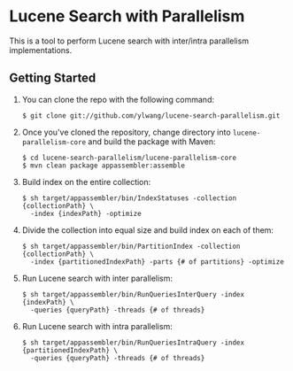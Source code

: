 Lucene Search with Parallelism
=============
This is a tool to perform Lucene search with inter/intra parallelism implementations.

Getting Started
--------------
1. You can clone the repo with the following command:

	```
	$ git clone git://github.com/ylwang/lucene-search-parallelism.git
	``` 
2. Once you've cloned the repository, change directory into `lucene-parallelism-core` and build the package with Maven:

	```
	$ cd lucene-search-parallelism/lucene-parallelism-core
	$ mvn clean package appassembler:assemble
	```
3. Build index on the entire collection:

	```
	$ sh target/appassembler/bin/IndexStatuses -collection {collectionPath} \
	  -index {indexPath} -optimize
	```

4. Divide the collection into equal size and build index on each of them:

	```
	$ sh target/appassembler/bin/PartitionIndex -collection {collectionPath} \
	  -index {partitionedIndexPath} -parts {# of partitions} -optimize
	```
5. Run Lucene search with inter parallelism:
	```
	$ sh target/appassembler/bin/RunQueriesInterQuery -index {indexPath} \
	  -queries {queryPath} -threads {# of threads}
	```

6. Run Lucene search with intra parallelism:
	```
	$ sh target/appassembler/bin/RunQueriesIntraQuery -index {partitionedIndexPath} \
	  -queries {queryPath} -threads {# of threads}
	```
